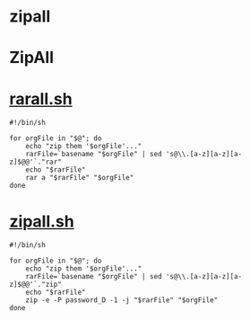 # zipall

# ZipAll

# [rarall.sh](http://rarall.sh/)

```
#!/bin/sh

for orgFile in "$@"; do
    echo "zip them '$orgFile'..."
    rarFile=`basename "$orgFile" | sed 's@\\.[a-z][a-z][a-z]$@@'`."rar"
    echo "$rarFile"
    rar a "$rarFile" "$orgFile"
done

```

# [zipall.sh](http://zipall.sh/)

```
#!/bin/sh

for orgFile in "$@"; do
    echo "zip them '$orgFile'..."
    rarFile=`basename "$orgFile" | sed 's@\\.[a-z][a-z][a-z]$@@'`."zip"
    echo "$rarFile"
    zip -e -P password_D -1 -j "$rarFile" "$orgFile"
done

```